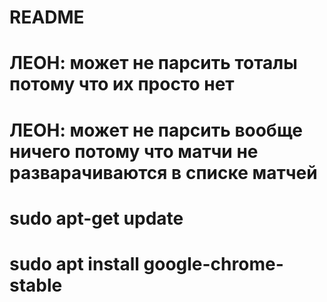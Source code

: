 # README
# ЛЕОН: может не парсить тоталы потому что их просто нет
# ЛЕОН: может не парсить вообще ничего потому что матчи не разварачиваются в списке матчей
# sudo apt-get update
# sudo apt install google-chrome-stable